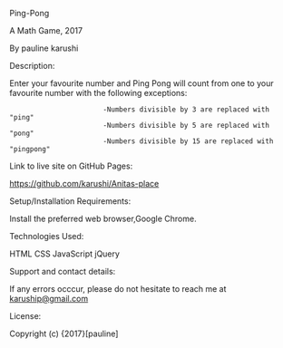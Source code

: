 Ping-Pong

A Math Game, 2017

By pauline karushi

Description:

Enter your favourite number and Ping Pong will count from one to your favourite number with the following exceptions:

                           -Numbers divisible by 3 are replaced with "ping"
                           -Numbers divisible by 5 are replaced with "pong"
                           -Numbers divisible by 15 are replaced with "pingpong"
Link to live site on GitHub Pages:

https://github.com/karushi/Anitas-place

Setup/Installation Requirements:

Install the preferred web browser,Google Chrome.

Technologies Used:

HTML CSS JavaScript jQuery

Support and contact details:

If any errors occcur, please do not hesitate to reach me at karuship@gmail.com

License:

Copyright (c) {2017}[pauline]
